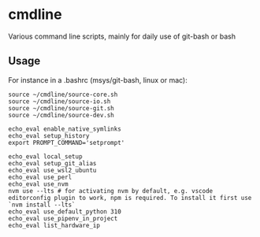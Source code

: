 # cmdline
Various command line scripts, mainly for daily use of git-bash or bash

## Usage

For instance in a .bashrc (msys/git-bash, linux or mac):
```shell
source ~/cmdline/source-core.sh
source ~/cmdline/source-io.sh
source ~/cmdline/source-git.sh
source ~/cmdline/source-dev.sh

echo_eval enable_native_symlinks
echo_eval setup_history
export PROMPT_COMMAND='setprompt'

echo_eval local_setup
echo_eval setup_git_alias
echo_eval use_wsl2_ubuntu
echo_eval use_perl
echo_eval use_nvm
nvm use --lts # for activating nvm by default, e.g. vscode editorconfig plugin to work, npm is required. To install it first use `nvm install --lts`
echo_eval use_default_python 310
echo_eval use_pipenv_in_project
echo_eval list_hardware_ip
```
